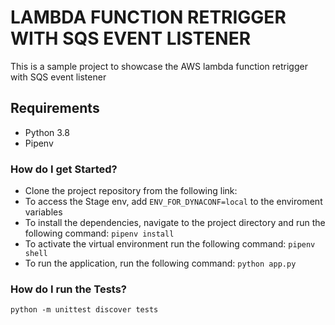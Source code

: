 # LAMBDA FUNCTION RETRIGGER WITH SQS EVENT LISTENER #

This is a sample project to showcase the AWS lambda function retrigger with SQS event listener

## Requirements ##
* Python 3.8
* Pipenv

### How do I get Started? ###
* Clone the project repository from the following link: 
* To access the Stage env, add `ENV_FOR_DYNACONF=local` to the enviroment variables
* To install the dependencies, navigate to the project directory and run the following command:
`pipenv install`
* To activate the virtual environment run the following command: 
`pipenv shell`
* To run the application, run the following command: `python app.py`

### How do I run the Tests? ###
`python -m unittest discover tests`